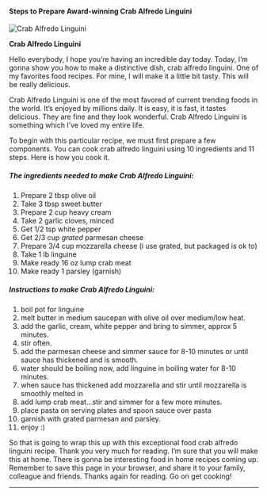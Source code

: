             

#### Steps to Prepare Award-winning Crab Alfredo Linguini

![Crab Alfredo Linguini](https://img-global.cpcdn.com/recipes/16829646/751x532cq70/crab-alfredo-linguini-recipe-main-photo.jpg)

**Crab Alfredo Linguini**

Hello everybody, I hope you’re having an incredible day today. Today, I’m gonna show you how to make a distinctive dish, crab alfredo linguini. One of my favorites food recipes. For mine, I will make it a little bit tasty. This will be really delicious.

Crab Alfredo Linguini is one of the most favored of current trending foods in the world. It’s enjoyed by millions daily. It is easy, it is fast, it tastes delicious. They are fine and they look wonderful. Crab Alfredo Linguini is something which I’ve loved my entire life.

To begin with this particular recipe, we must first prepare a few components. You can cook crab alfredo linguini using 10 ingredients and 11 steps. Here is how you cook it.

##### The ingredients needed to make Crab Alfredo Linguini:

1.  Prepare 2 tbsp olive oil
2.  Take 3 tbsp sweet butter
3.  Prepare 2 cup heavy cream
4.  Take 2 garlic cloves, minced
5.  Get 1/2 tsp white pepper
6.  Get 2/3 cup _grated_ parmesan cheese
7.  Prepare 3/4 cup mozzarella cheese (i use grated, but packaged is ok to)
8.  Take 1 lb linguine
9.  Make ready 16 oz lump crab meat
10.  Make ready 1 parsley (garnish)

##### Instructions to make Crab Alfredo Linguini:

1.  boil pot for linguine
2.  melt butter in medium saucepan with olive oil over medium/low heat.
3.  add the garlic, cream, white pepper and bring to simmer, approx 5 minutes.
4.  stir often.
5.  add the parmesan cheese and simmer sauce for 8-10 minutes or until sauce has thickened and is smooth.
6.  water should be boiling now, add linguine in boiling water for 8-10 minutes.
7.  when sauce has thickened add mozzarella and stir until mozzarella is smoothly melted in
8.  add lump crab meat…stir and simmer for a few more minutes.
9.  place pasta on serving plates and spoon sauce over pasta
10.  garnish with grated parmesan and parsley.
11.  enjoy :)

So that is going to wrap this up with this exceptional food crab alfredo linguini recipe. Thank you very much for reading. I’m sure that you will make this at home. There is gonna be interesting food in home recipes coming up. Remember to save this page in your browser, and share it to your family, colleague and friends. Thanks again for reading. Go on get cooking!

* * *